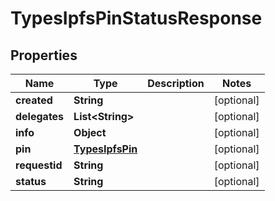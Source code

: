 # TypesIpfsPinStatusResponse

## Properties
Name | Type | Description | Notes
------------ | ------------- | ------------- | -------------
**created** | **String** |  |  [optional]
**delegates** | **List&lt;String&gt;** |  |  [optional]
**info** | **Object** |  |  [optional]
**pin** | [**TypesIpfsPin**](TypesIpfsPin.md) |  |  [optional]
**requestid** | **String** |  |  [optional]
**status** | **String** |  |  [optional]
